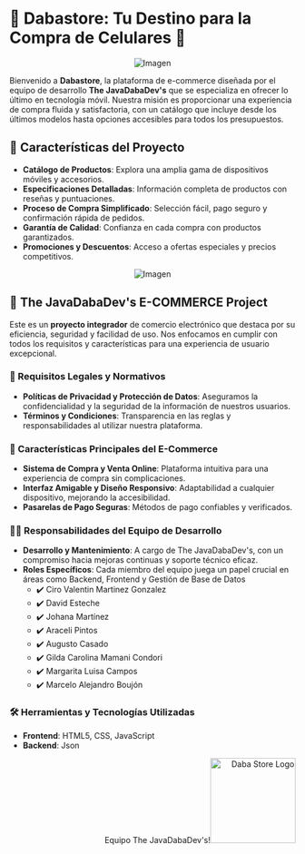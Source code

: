 # 📱 Dabastore: Tu Destino para la Compra de Celulares 📱
<div style="text-align:center">
  <img src="https://images-wixmp-ed30a86b8c4ca887773594c2.wixmp.com/f/6aa31387-d795-4e1e-a3c4-456404eae1b5/dgfevfr-7717ac6d-6a60-45f7-9427-50488d6070cb.png?token=eyJ0eXAiOiJKV1QiLCJhbGciOiJIUzI1NiJ9.eyJzdWIiOiJ1cm46YXBwOjdlMGQxODg5ODIyNjQzNzNhNWYwZDQxNWVhMGQyNmUwIiwiaXNzIjoidXJuOmFwcDo3ZTBkMTg4OTgyMjY0MzczYTVmMGQ0MTVlYTBkMjZlMCIsIm9iaiI6W1t7InBhdGgiOiJcL2ZcLzZhYTMxMzg3LWQ3OTUtNGUxZS1hM2M0LTQ1NjQwNGVhZTFiNVwvZGdmZXZmci03NzE3YWM2ZC02YTYwLTQ1ZjctOTQyNy01MDQ4OGQ2MDcwY2IucG5nIn1dXSwiYXVkIjpbInVybjpzZXJ2aWNlOmZpbGUuZG93bmxvYWQiXX0.cgCJkM0oxm2tpMXoxduB7PE71RMrXEVtrE_D6cifRfo" alt="Imagen">
</div>

Bienvenido a **Dabastore**, la plataforma de e-commerce diseñada por el equipo de desarrollo **The JavaDabaDev's** que se especializa en ofrecer lo último en tecnología móvil. Nuestra misión es proporcionar una experiencia de compra fluida y satisfactoria, con un catálogo que incluye desde los últimos modelos hasta opciones accesibles para todos los presupuestos.

## 🚀 Características del Proyecto

- **Catálogo de Productos**: Explora una amplia gama de dispositivos móviles y accesorios.
- **Especificaciones Detalladas**: Información completa de productos con reseñas y puntuaciones.
- **Proceso de Compra Simplificado**: Selección fácil, pago seguro y confirmación rápida de pedidos.
- **Garantía de Calidad**: Confianza en cada compra con productos garantizados.
- **Promociones y Descuentos**: Acceso a ofertas especiales y precios competitivos.
<div style="text-align:center">
  <img src="https://img001.prntscr.com/file/img001/VB56WJkxQAqtD_NkO9XYcw.png" alt="Imagen">
</div>

## :briefcase: The JavaDabaDev's E-COMMERCE Project

Este es un **proyecto integrador** de comercio electrónico que destaca por su eficiencia, seguridad y facilidad de uso. Nos enfocamos en cumplir con todos los requisitos y características para una experiencia de usuario excepcional.

### 📜 Requisitos Legales y Normativos

- **Políticas de Privacidad y Protección de Datos**: Aseguramos la confidencialidad y la seguridad de la información de nuestros usuarios.
- **Términos y Condiciones**: Transparencia en las reglas y responsabilidades al utilizar nuestra plataforma.

### 🛒 Características Principales del E-Commerce

- **Sistema de Compra y Venta Online**: Plataforma intuitiva para una experiencia de compra sin complicaciones.
- **Interfaz Amigable y Diseño Responsivo**: Adaptabilidad a cualquier dispositivo, mejorando la accesibilidad.
- **Pasarelas de Pago Seguras**: Métodos de pago confiables y verificados.

### 🧑‍💻 Responsabilidades del Equipo de Desarrollo

- **Desarrollo y Mantenimiento**: A cargo de The JavaDabaDev's, con un compromiso hacia mejoras continuas y soporte técnico eficaz.
- **Roles Específicos**: Cada miembro del equipo juega un papel crucial en áreas como Backend, Frontend y Gestión de Base de Datos
    - :heavy_check_mark: Ciro Valentin Martinez Gonzalez 
    - :heavy_check_mark: David Esteche 
    - :heavy_check_mark: Johana Martínez 
    - :heavy_check_mark: Araceli Pintos 
    - :heavy_check_mark: Augusto Casado 
    - :heavy_check_mark: Gilda Carolina Mamani Condori 
    - :heavy_check_mark: Margarita Luisa Campos 
    - :heavy_check_mark: Marcelo Alejandro Boujón

  
### :hammer_and_wrench: Herramientas y Tecnologías Utilizadas

- **Frontend**: HTML5, CSS, JavaScript
- **Backend**: Json

<p align="right">
Equipo The JavaDabaDev's!<img src="https://i.ibb.co/sKtD6Jw/crop-jdevs.png" width="150" height="150" alt="Daba Store Logo">
</p>



